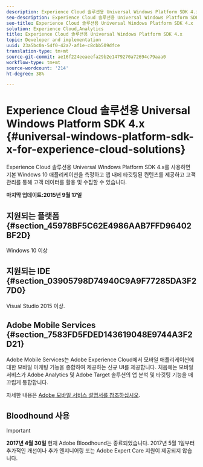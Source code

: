 ```yaml
---
description: Experience Cloud 솔루션용 Universal Windows Platform SDK 4.x를 사용하면 기본 Windows 10 애플리케이션을 측정하고 앱 내에 타깃팅된 컨텐츠를 제공하고 고객 관리를 통해 고객 데이터를 활용 및 수집할 수 있습니다.
seo-description: Experience Cloud 솔루션용 Universal Windows Platform SDK 4.x를 사용하면 기본 Windows 10 애플리케이션을 측정하고 앱 내에 타깃팅된 컨텐츠를 제공하고 고객 관리를 통해 고객 데이터를 활용 및 수집할 수 있습니다.
seo-title: Experience Cloud 솔루션용 Universal Windows Platform SDK 4.x
solution: Experience Cloud,Analytics
title: Experience Cloud 솔루션용 Universal Windows Platform SDK 4.x
topic: Developer and implementation
uuid: 23a5bc0a-54f0-42a7-af1e-c8cbb509dfce
translation-type: tm+mt
source-git-commit: ae16f224eeaeefa29b2e1479270a72694c79aaa0
workflow-type: tm+mt
source-wordcount: '214'
ht-degree: 38%

---
```



# Experience Cloud 솔루션용 Universal Windows Platform SDK 4.x {#universal-windows-platform-sdk-x-for-experience-cloud-solutions}

Experience Cloud 솔루션용 Universal Windows Platform SDK 4.x를 사용하면 기본 Windows 10 애플리케이션을 측정하고 앱 내에 타깃팅된 컨텐츠를 제공하고 고객 관리를 통해 고객 데이터를 활용 및 수집할 수 있습니다.

**마지막 업데이트:2015년 9월 17일**

## 지원되는 플랫폼 {#section_45978BF5C62E4986AAB7FFD96402BF2D}

Windows 10 이상

## 지원되는 IDE {#section_03905798D74940C9A9F77285DA3F27D0}

Visual Studio 2015 이상.

## Adobe Mobile Services {#section_7583FD5FDED143619048E9744A3F2D21}

Adobe Mobile Services는 Adobe Experience Cloud에서 모바일 애플리케이션에 대한 모바일 마케팅 기능을 종합하여 제공하는 신규 UI를 제공합니다. 처음에는 모바일 서비스가 Adobe Analytics 및 Adobe Target 솔루션의 앱 분석 및 타깃팅 기능을 매끄럽게 통합합니다.

자세한 내용은 [Adobe 모바일 서비스 설명서를 참조하십시오](/help/using/home.md).

## Bloodhound 사용

>[!IMPORTANT]
>
>**2017년 4월 30일** 현재 Adobe Bloodhound는 종료되었습니다. 2017년 5월 1일부터 추가적인 개선이나 추가 엔지니어링 또는 Adobe Expert Care 지원이 제공되지 않습니다.
